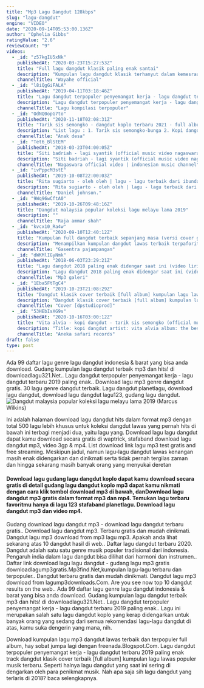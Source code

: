 ```yaml
---
title: "Mp3 Lagu Dangdut 128kbps"
slug: "lagu-dangdut"
engine: "VIDEO"
date: "2020-09-14T05:53:00.136Z"
author: "Ophelia Gibbs"
ratingValue: "2.6"
reviewCount: "9"
videos:
  - _id: "z57kgIU5xNk"
    publishedAt: "2020-03-23T15:27:53Z"
    title: "Full lagu dangdut klasik paling enak santai"
    description: "Kumpulan lagu dangdut klasik terhanyut dalam kemesraan tulang rusuk cinta berawan kusayang padamu cinta dan air mata maha cinta rembulan ing wengi"
    channelTitle: "Wayahe official"
  - _id: "l8iQgGiFALA"
    publishedAt: "2019-04-11T03:18:46Z"
    title: "Lagu dangdut terpopuler penyemangat kerja - lagu dangdut terbaru 2019 paling enak"
    description: "Lagu dangdut terpopuler penyemangat kerja - lagu dangdut terbaru 2019 paling enak track list : 1. Kusalah menilai - kania 2. Konco mesra - nella"
    channelTitle: "Lagu kompilasi terpopuler"
  - _id: "OdNQ0opG7to"
    publishedAt: "2020-11-18T02:08:31Z"
    title: "Tarik sis semongko - dangdut koplo terbaru 2021 - full album"
    description: "List lagu : 1. Tarik sis semongko-bunga 2. Kopi dangdut 3. Tepung kanji 4. Losdol 5. Banyu moto 6. Apakah itu cinta 7. Gaun merah 8. Berbeza kasta 9."
    channelTitle: "Anak desa"
  - _id: "Tet6_BlStEM"
    publishedAt: "2018-03-23T04:00:05Z"
    title: "Siti badriah - lagi syantik (official music video nagaswara) #music"
    description: "Siti badriah - lagi syantik (official music video nagaswara) #music artist : siti badriah title : lagi syantik composed by : yogidonall arr : donall"
    channelTitle: "Nagaswara official video | indonesian music channel"
  - _id: "ivPppcM3stE"
    publishedAt: "2019-10-08T22:00:03Z"
    title: "Rita sugiarto - oleh oleh | lagu - lagu terbaik dari ibunda rita - lagu dangdut lawas nostalgia"
    description: "Rita sugiarto - oleh oleh | lagu - lagu terbaik dari ibunda rita - lagu dangdut lawas nostalgia rita sugiarto - oleh oleh | lagu - lagu terbaik dari"
    channelTitle: "Daniel johnson."
  - _id: "9Wq96wCftA0"
    publishedAt: "2019-10-26T09:48:16Z"
    title: "Dangdut malaysia popular koleksi lagu melayu lama 2019"
    description: ""
    channelTitle: "Raja ammar shah"
  - _id: "kvcx10_Ra4w"
    publishedAt: "2020-09-10T12:40:12Z"
    title: "Kumpulan full dangdut terbaik sepanjang masa (versi cover gasentra) album dangdut lawas part 7"
    description: "Menampilkan kumpulan dangdut lawas terbaik terpaforit sepanjang masa versi cover gasentra izin resmi dari publiser (pt. Arga swara kencana"
    channelTitle: "Gasentra pajampangan"
  - _id: "dWKMlIGyNmk"
    publishedAt: "2018-06-03T23:29:21Z"
    title: "Lagu dangdut 2018 paling enak didengar saat ini (video lirik)"
    description: "Lagu dangdut 2018 paling enak didengar saat ini (video lirik) # song list 15 track(s): 00:00 - 1. Lagi syantik - siti badriah 03:51 - 2. Goyang nasi"
    channelTitle: "Mp3 galeri"
  - _id: "1Eba5FtTgC4"
    publishedAt: "2019-10-23T21:08:29Z"
    title: "Dangdut klasik cover terbaik [full album] kumpulan lagu lawas musik terbaru"
    description: "Dangdut klasik cover terbaik [full album] kumpulan lagu lawas musik terbaru *) menampilkan koleksi dangdut klasik lawas cover original live"
    channelTitle: "Cover [dpstudioprod]"
  - _id: "53HEbIsXG9s"
    publishedAt: "2020-10-16T03:00:12Z"
    title: "Vita alvia - kopi dangdut - tarik sis semongko (official music video aneka safari)"
    description: "Title: kopi dangdut artist: vita alvia album: the best aneka safari - vita alvia songwriter: fahmi shahab &amp; andi hardi music arrangement: agung ayach mixing"
    channelTitle: "Aneka safari records"
draft: false
type: post
---
```


Ada 99 daftar lagu genre lagu dangdut indonesia &amp; barat yang bisa anda download. Gudang kumpulan lagu dangdut terbaik mp3 dan hits! di downloadlagu321.Net.. Lagu dangdut terpopuler penyemangat kerja - lagu dangdut terbaru 2019 paling enak.. Download lagu mp3 genre dangdut gratis. 30 lagu genre dangdut terbaik. Lagu dangdut planetlagu, download lagu dangdut, download lagu dangdut lagu123, gudang lagu dangdut.
![Dangdut malaysia popular koleksi lagu melayu lama 2019 (Marcus Wilkins)](https://i.ytimg.com/vi/9Wq96wCftA0/hqdefault.jpg "Dangdut malaysia popular koleksi lagu melayu lama 2019 (Harriet Stokes)")

Ini adalah halaman download lagu dangdut hits dalam format mp3 dengan total 500 lagu lebih khusus untuk koleksi dangdut lawas yang pernah hits di bawah ini terbagi menjadi dua, yaitu lagu yang. Download lagu lagu dangdut dapat kamu download secara gratis di waptrick, stafaband download lagu dangdut mp3, video 3gp &amp; mp4. List download link lagu mp3 test gratis and free streaming. Meskipun jadul, namun lagu-lagu dangdut lawas kenangan masih enak didengarkan dan dinikmati serta tidak pernah tergilas zaman dan hingga sekarang masih banyak orang yang menyukai deretan
<!--inArticleAds-->

<!--galleryOne-->

#### Download lagu gudang lagu dangdut koplo dapat kamu download secara gratis di detail gudang lagu dangdut koplo mp3 dapat kamu nikmati dengan cara klik tombol download mp3 di bawah, danDownload lagu dangdut mp3 gratis dalam format mp3 dan mp4. Temukan lagu terbaru favoritmu hanya di lagu 123 stafaband planetlagu. Download lagu dangdut mp3 dan video mp4.
<!--inArticleAds-->

<!--galleryTwo-->

Gudang download lagu dangdut mp3 - download lagu dangdut terbaru gratis.. Download lagu dangdut mp3. Terbaru gratis dan mudah dinikmati. Dangdut lagu mp3 download from mp3 lagu mp3. Apakah anda lihat sekarang atas 10 dangdut hasil di web.. Daftar lagu dangdut terbaru 2020. Dangdut adalah satu satu genre musik populer tradisional dari indonesia. Pengaruh india dalam lagu dangdut bisa dilihat dari harmoni dan instrumen.. Daftar link download lagu lagu dangdut - gudang lagu mp3 gratis downloadlagump3gratis.Mp3find.Net,kumpulan lagu-lagu terbaru dan terpopuler.. Dangdut terbaru gratis dan mudah dinikmati. Dangdut lagu mp3 download from lagump3downloads.Com. Are you see now top 10 dangdut results on the web.. Ada 99 daftar lagu genre lagu dangdut indonesia &amp; barat yang bisa anda download. Gudang kumpulan lagu dangdut terbaik mp3 dan hits! di downloadlagu321.Net.. Lagu dangdut terpopuler penyemangat kerja - lagu dangdut terbaru 2019 paling enak.. Lagu ini merupakan salah satu lagu dangdut koplo yang kerap didengarkan untuk banyak orang yang sedang dari semua rekomendasi lagu-lagu dangdut di atas, kamu suka dengerin yang mana, nih.
<!--galleryThree-->

Download kumpulan lagu mp3 dangdut lawas terbaik dan terpopuler full album, hay sobat jumpa lagi dengan freenada.Blogspot.Com. Lagu dangdut terpopuler penyemangat kerja - lagu dangdut terbaru 2019 paling enak track dangdut klasik cover terbaik [full album] kumpulan lagu lawas populer musik terbaru. Seperti halnya lagu dangdut yang saat ini sering di dengarkan oleh para penikmat musik. Nah apa saja sih lagu dangdut yang terlaris di 2018? baca selengkapnya.